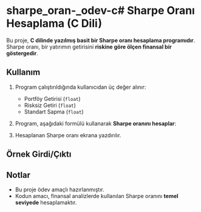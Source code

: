 # sharpe_oran-_odev-c# Sharpe Oranı Hesaplama (C Dili)

Bu proje, **C dilinde yazılmış basit bir Sharpe oranı hesaplama programıdır**.  
Sharpe oranı, bir yatırımın getirisini **riskine göre ölçen finansal bir göstergedir**.

## Kullanım

1. Program çalıştırıldığında kullanıcıdan üç değer alınır:
   - Portföy Getirisi (`float`)
   - Risksiz Getiri (`float`)
   - Standart Sapma (`float`)

2. Program, aşağıdaki formülü kullanarak **Sharpe oranını hesaplar**:


3. Hesaplanan Sharpe oranı ekrana yazdırılır.

## Örnek Girdi/Çıktı


## Notlar

- Bu proje ödev amaçlı hazırlanmıştır.
- Kodun amacı, finansal analizlerde kullanılan Sharpe oranını **temel seviyede** hesaplamaktır.

